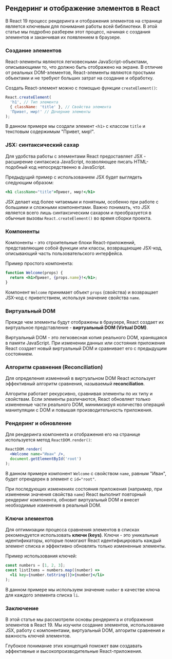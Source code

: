 ## Рендеринг и отображение элементов в React

В React 19 процесс рендеринга и отображения элементов на странице является ключевым для понимания работы всей библиотеки. В этой статье мы подробно разберем этот процесс, начиная с создания элементов и заканчивая их появлением в браузере.

### Создание элементов

React-элементы являются легковесными JavaScript-объектами, описывающими то, что должно быть отображено на экране. В отличие от реальных DOM-элементов, React-элементы являются простыми объектами и не требуют больших затрат на создание и обработку.

Создать React-элемент можно с помощью функции `createElement()`:

```jsx
React.createElement(
  'h1', // Тип элемента
  { className: 'title' }, // Свойства элемента
  'Привет, мир!' // Дочерние элементы
);
```

В данном примере мы создали элемент `<h1>` с классом `title` и текстовым содержимым "Привет, мир!".

### JSX: синтаксический сахар

Для удобства работы с элементами React предоставляет JSX - расширение синтаксиса JavaScript, позволяющее писать HTML-подобный код непосредственно в JavaScript. 

Предыдущий пример с использованием JSX будет выглядеть следующим образом:

```jsx
<h1 className="title">Привет, мир!</h1>
```

JSX делает код более читаемым и понятным, особенно при работе с большими и сложными компонентами.  Важно понимать, что JSX является всего лишь синтаксическим сахаром и преобразуется в обычные вызовы `React.createElement()` во время сборки проекта.

### Компоненты

Компоненты - это строительные блоки React-приложений, представляющие собой функции или классы, возвращающие JSX-код, описывающий часть пользовательского интерфейса.

Пример простого компонента:

```jsx
function Welcome(props) {
  return <h1>Привет, {props.name}!</h1>;
}
```

Компонент `Welcome` принимает объект `props` (свойства) и возвращает JSX-код с приветствием, используя значение свойства `name`.

### Виртуальный DOM

Прежде чем элементы будут отображены в браузере, React создает их виртуальное представление - **виртуальный DOM (Virtual DOM)**. 

Виртуальный DOM - это легковесная копия реального DOM, хранящаяся в памяти JavaScript. При изменении данных или состояния приложения React создает новый виртуальный DOM и сравнивает его с предыдущим состоянием.

### Алгоритм сравнения (Reconciliation)

Для определения изменений в виртуальном DOM React использует эффективный алгоритм сравнения, называемый **reconciliation**. 

Алгоритм работает рекурсивно, сравнивая элементы по их типу и свойствам. Если элементы различаются, React обновляет только измененные части реального DOM, минимизируя количество операций манипуляции с DOM и повышая производительность приложения.

### Рендеринг и обновление

Для рендеринга компонента и отображения его на странице используется метод `ReactDOM.render()`:

```jsx
ReactDOM.render(
  <Welcome name="Иван" />,
  document.getElementById('root')
);
```

В данном примере компонент `Welcome` с свойством `name`, равным "Иван", будет отрендерен в элемент с `id="root"`.

При последующих изменениях состояния приложения (например, при изменении значения свойства `name`) React выполнит повторный рендеринг компонента, обновит виртуальный DOM и внесет необходимые изменения в реальный DOM.

### Ключи элементов

Для оптимизации процесса сравнения элементов в списках рекомендуется использовать **ключи (keys)**. Ключи - это уникальные идентификаторы, которые помогают React идентифицировать каждый элемент списка и эффективно обновлять только измененные элементы.

Пример использования ключей:

```jsx
const numbers = [1, 2, 3];
const listItems = numbers.map((number) =>
  <li key={number.toString()}>{number}</li>
);
```

В данном примере мы используем значение `number` в качестве ключа для каждого элемента списка `li`. 

### Заключение

В этой статье мы рассмотрели основы рендеринга и отображения элементов в React 19. Мы изучили создание элементов, использование JSX, работу с компонентами, виртуальный DOM, алгоритм сравнения и важность ключей элементов. 

Глубокое понимание этих концепций поможет вам создавать эффективные и высокопроизводительные React-приложения. 
